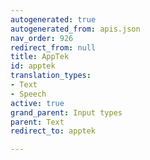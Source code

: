 ```yaml
---
autogenerated: true
autogenerated_from: apis.json
nav_order: 926
redirect_from: null
title: AppTek
id: apptek
translation_types:
- Text
- Speech
active: true
grand_parent: Input types
parent: Text
redirect_to: apptek

---
```


